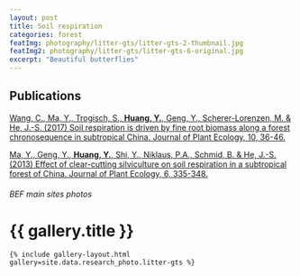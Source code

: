 ```yaml
---
layout: post
title: Soil respiration
categories: forest
featImg: photography/litter-gts/litter-gts-2-thumbnail.jpg
featImg2: photography/litter-gts/litter-gts-6-original.jpg
excerpt: "Beautiful butterflies"
---
```

## Publications
[Wang, C., Ma, Y., Trogisch, S., **Huang, Y.**, Geng, Y., Scherer-Lorenzen, M. & He, J.-S. (2017) Soil respiration is driven by fine root biomass along a forest chronosequence in subtropical China. Journal of Plant Ecology, 10, 36-46.](https://academic.oup.com/jpe/article/10/1/36/2966823)

[Ma, Y., Geng, Y., **Huang, Y.**, Shi, Y., Niklaus, P.A., Schmid, B. & He, J.-S. (2013) Effect of clear-cutting silviculture on soil respiration in a subtropical forest of China. Journal of Plant Ecology, 6, 335-348.](https://academic.oup.com/jpe/article/6/5/335/899704)



<div class="galleryIndexWrapper">
  <h6 class="dropCap"><p>BEF main sites photos</p></h6>

  <div class="imgContainer">
    <h1>{{ gallery.title }}</h1>

    {% include gallery-layout.html gallery=site.data.research_photo.litter-gts %}
  </div>
</div>
